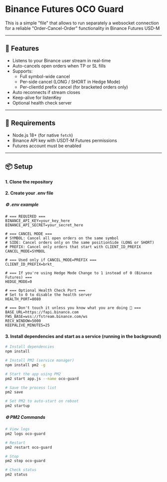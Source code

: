 # Binance Futures OCO Guard

This is  a simple "file" that allows to run separately a websocket connection for a reliable "Order-Cancel-Order" functionality in Binance Futures USD-M

---

## 🚀 Features

- Listens to your Binance user stream in real-time
- Auto-cancels open orders when TP or SL fills
- Supports:
  - Full symbol-wide cancel
  - Per-side cancel (LONG / SHORT in Hedge Mode)
  - Per-clientId prefix cancel (for bracketed orders only)
- Auto reconnects if stream closes
- Keep-alive for listenKey
- Optional health check server

---

## 🧠 Requirements

- Node.js 18+ (for native `fetch`)
- Binance API key with USDT-M Futures permissions
- Futures account must be enabled

---

## 📦 Setup

#### 1. Clone the repository
#### 2. Create your .env file
##### ⚙️ .env example

```dotenv
# === REQUIRED ===
BINANCE_API_KEY=your_key_here
BINANCE_API_SECRET=your_secret_here

# === CANCEL MODE ===
# SYMBOL: Cancel all open orders on the same symbol
# SIDE: Cancel orders only on the same positionSide (LONG or SHORT)
# PREFIX: Cancel only orders that start with CLIENT_ID_PREFIX
CANCEL_MODE=SYMBOL

# === Used only if CANCEL_MODE=PREFIX ===
CLIENT_ID_PREFIX=brkt_

# === If you're using Hedge Mode Change to 1 instead of 0 (Binance Futures) ===
HEDGE_MODE=0

# === Optional Health Check Port ===
# Set to 0 to disable the health server
HEALTH_PORT=8080

# === Don't touch it unless you know what you are doing 📝 ===
BASE_URL=https://fapi.binance.com
FWS_BASE=wss://fstream.binance.com/ws
RECV_WINDOW=5000
KEEPALIVE_MINUTES=25
```
#### 3. Install dependencies and start as a service (running in the background)
```bash
# Install dependencies
npm install

# Install PM2 (service manager)
npm install pm2 -g

# Start the app using PM2
pm2 start app.js --name oco-guard

# Save the process list
pm2 save

# Set PM2 to auto-start on reboot
pm2 startup
```

##### ⚙️ PM2 Commands

```bash
# View logs
pm2 logs oco-guard

# Restart
pm2 restart oco-guard

# Stop
pm2 stop oco-guard

# Check status
pm2 status
```

